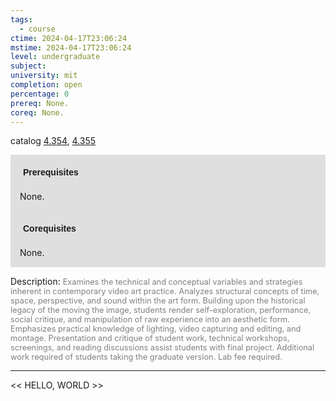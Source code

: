 ```yaml
---
tags:
  - course
ctime: 2024-04-17T23:06:24
mstime: 2024-04-17T23:06:24
level: undergraduate
subject: 
university: mit
completion: open
percentage: 0
prereq: None.
coreq: None.
---
```


catalog [4.354](http://student.mit.edu/catalog/m4c.html#4.354), [4.355](http://student.mit.edu/catalog/m4c.html#4.355)

<span style="display: block; padding: 15px; background-color: rgb(100, 100, 100, 0.2);"><font id="m_prereq3097_0" style="display: block; font-family: Arial, sans-serif; font-weight: bold; padding: 5px">Prerequisites</font><br><span id="prereq3097_0">None.</span></span>
<span style="display: block; padding: 15px; background-color: rgb(100, 100, 100, 0.2);"><font id="m_coreq3097_0" style="display: block; font-family: Arial, sans-serif; font-weight: bold; padding: 5px">Corequisites</font><br><span id="coreq3097_0">None.</span></span>

<font style="">Description:</font>
<font style="color: grey; font-size: 0.8rem;">Examines the technical and conceptual variables and strategies inherent in contemporary video art practice. Analyzes structural concepts of time, space, perspective, and sound within the art form. Building upon the historical legacy of the moving the image, students render self-exploration, performance, social critique, and manipulation of raw experience into an aesthetic form. Emphasizes practical knowledge of lighting, video capturing and editing, and montage. Presentation and critique of student work, technical workshops, screenings, and reading discussions assist students with final project. Additional work required of students taking the graduate version. Lab fee required.</font>



---

<< HELLO, WORLD >>
